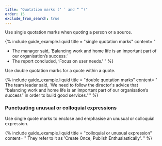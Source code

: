 ```yaml
---
title: "Quotation marks (‘ ’ and “ ”)"
order: 15
exclude_from_search: true
---
```


Use single quotation marks when quoting a person or a source.

{% include guide_example.liquid
  title = "single quotation marks"
  content= "
- The manager said, ‘Balancing work and home life is an important part of our organisation’s success.’
- The report concluded, ‘Focus on user needs.’
"
%}

Use double quotation marks for a quote within a quote.

{% include guide_example.liquid
  title = "double quotation marks"
  content= "
The team leader said, 'We need to follow the director's advice that “balancing work and home life is an important part of our organisation’s success” in order to build good services.'
"
%}

### Punctuating unusual or colloquial expressions

Use single quote marks to enclose and emphasise an unusual or colloquial expression.

{% include guide_example.liquid
  title = "colloquial or unusual expression"
  content= "
They refer to it as 'Create Once, Publish Enthusiastically'.
"
%}

